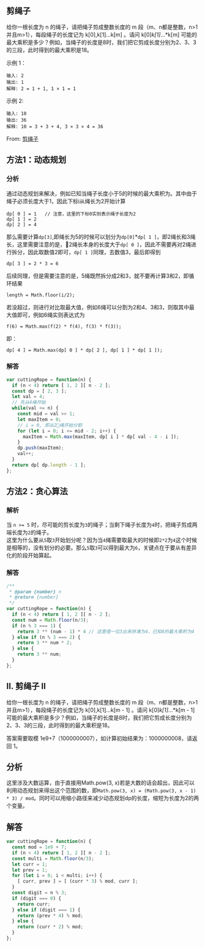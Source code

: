 ## 剪绳子
给你一根长度为 n 的绳子，请把绳子剪成整数长度的 m 段（m、n都是整数，n>1并且m>1），每段绳子的长度记为 k[0],k[1]...k[m] 。请问 k[0]*k[1]*...*k[m] 可能的最大乘积是多少？例如，当绳子的长度是8时，我们把它剪成长度分别为2、3、3的三段，此时得到的最大乘积是18。

示例 1：
```
输入: 2
输出: 1
解释: 2 = 1 + 1, 1 × 1 = 1
```
示例 2:
```
输入: 10
输出: 36
解释: 10 = 3 + 3 + 4, 3 × 3 × 4 = 36
```
From: [剪绳子](https://leetcode-cn.com/problems/jian-sheng-zi-lcof/)

## 方法1：动态规划

### 分析
通过动态规划来解决，例如已知当绳子长度小于5的时候的最大乘积为。其中由于绳子必须长度大于1，因此下标i从绳长为2开始计算   
```
dp[ 0 ] = 1   // 注意，这里的下标0实则表示绳子长度为2
dp[ 1 ] = 2
dp[ 2 ] = 4
```
那么需要计算`dp[3]`,即绳长为5的时候可以划分为`dp[0]`*`dp[ 1 ]`，即2绳长和3绳长，这里需要注意的是，2绳长本身的长度大于`dp[ 0 ]`，因此不需要再对2绳进行拆分，因此取数值2即可，`dp[ 1 ]`同理，去数值3，最后即得到
```
dp[ 3 ] = 2 * 3 = 6
```
后续同理，但是需要注意的是，5绳既然拆分成2和3，就不要再计算3和2，即循环结果
```
length = Math.floor(i/2);
```
若没超过，则进行对比取最大值，例如6绳可以分割为2和4、3和3，则取其中最大值即可，例如6绳实则表达式为
```
f(6) = Math.max(f(2) * f(4), f(3) * f(3));
```

即：
```
dp[ 4 ] = Math.max(dp[ 0 ] * dp[ 2 ], dp[ 1 ] * dp[ 1 ]);
```


### 解答
```javascript
var cuttingRope = function(n) {
  if (n < 4) return [ 1, 2 ][ n - 2 ];
  const dp = [ 2, 3 ];
  let val = 4;
  // 先从4绳开始
  while(val <= n) {
    const mid = val >> 1;
    let maxItem = 0;
    // i = 0, 即从2绳开始分割
    for (let i = 0; i <= mid - 2; i++) {
      maxItem = Math.max(maxItem, dp[ i ] * dp[ val - 4 - i ]);
    }
    dp.push(maxItem);
    val++;
  }
  return dp[ dp.length - 1 ];
};
```

## 方法2：贪心算法

### 解析
当 `n >= 5` 时，尽可能的剪长度为`3`的绳子；当剩下绳子长度为`4`时，把绳子剪成两端长度为`2`的绳子。  
这里为什么要从`5`取`3`开始划分呢？因为当`4`绳需要取最大的时候即`2*2`为`4`这个时候是相等的，没有划分的必要。那么`5`取`3`可以得到最大为`6`，关键点在于要从有差异化的阶段开始算起。

### 解答
```javascript
/**
 * @param {number} n
 * @return {number}
 */
var cuttingRope = function(n) {
  if (n < 4) return [ 1, 2 ][ n - 2 ];
  const num = Math.floor(n/3);
  if (n % 3 === 1) {
    return 3 ** (num - 1) * 4 // 这里借一位3出来拼凑为4，已知4的最大乘积为4
  } else if (n % 3 === 2) {
    return 3 ** num * 2;
  } else {
    return 3 ** num;
  }
};
```

## II. 剪绳子 II
给你一根长度为 n 的绳子，请把绳子剪成整数长度的 m 段（m、n都是整数，n>1并且m>1），每段绳子的长度记为 k[0],k[1]...k[m - 1] 。请问 k[0]*k[1]*...*k[m - 1] 可能的最大乘积是多少？例如，当绳子的长度是8时，我们把它剪成长度分别为2、3、3的三段，此时得到的最大乘积是18。

答案需要取模 1e9+7（1000000007），如计算初始结果为：1000000008，请返回 1。

## 分析
这里涉及大数运算，由于直接用Math.pow(3, x)若是大数的话会超出，因此可以利用动态规划来得出这个范围的数，即`Math.pow(3, x) = (Math.pow(3, x - 1) * 3) / mod`。同时可以用缩小路径来减少动态规划dp的长度，缩短为长度为2的两个变量。

## 解答
```javascript
var cuttingRope = function(n) {
  const mod = 1e9 + 7;
  if (n < 4) return [ 1, 2 ][ n - 2 ];
  const multi = Math.floor(n/3);
  let curr = 1;
  let prev = 1;
  for (let i = 0; i < multi; i++) {
    [ curr, prev ] = [ (curr * 3) % mod, curr ];
  }
  const digit = n % 3;
  if (digit === 0) {
    return curr;
  } else if (digit === 1) {
    return (prev * 4) % mod;
  } else {
    return (curr * 2) % mod;
  }
};
```